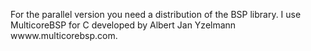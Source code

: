 For the parallel version you need a distribution of the BSP library. I use MulticoreBSP for C developed by Albert Jan Yzelmann wwww.multicorebsp.com.
